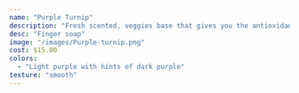 ```yaml
---
name: "Purple Turnip"
description: "Fresh scented, veggies base that gives you the antioxidants you need during the winter."
desc: "Finger soap"
image: "/images/Purple-turnip.png"
cost: $15.00
colors:
  - "Light purple with hints of dark purple"
texture: "smooth"
---
```

